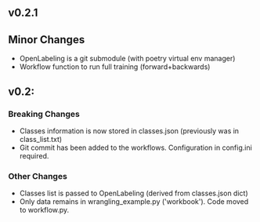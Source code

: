 ## v0.2.1
## Minor Changes
* OpenLabeling is a git submodule (with poetry virtual env manager)
* Workflow function to run full training (forward+backwards)

## v0.2:
### Breaking Changes
* Classes information is now stored in classes.json (previously was in class_list.txt)
* Git commit has been added to the workflows. Configuration in config.ini required.

### Other Changes
* Classes list is passed to OpenLabeling (derived from classes.json dict)
* Only data remains in wrangling_example.py ('workbook'). Code moved to workflow.py. 
 